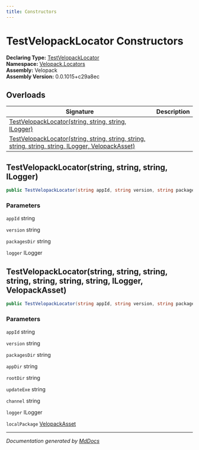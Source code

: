 ```yaml
---
title: Constructors
---
```

<!--  
  <auto-generated>   
    The contents of this file were generated by a tool.  
    Changes to this file may be list if the file is regenerated  
  </auto-generated>   
-->

# TestVelopackLocator Constructors

**Declaring Type:** [TestVelopackLocator](../index.md)  
**Namespace:** [Velopack.Locators](../../index.md)  
**Assembly:** Velopack  
**Assembly Version:** 0.0.1015+c29a8ec

## Overloads

| Signature                                                                                                                                                                                         | Description |
| ------------------------------------------------------------------------------------------------------------------------------------------------------------------------------------------------- | ----------- |
| [TestVelopackLocator(string, string, string, ILogger)](#testvelopacklocatorstring-string-string-ilogger)                                                                                          |             |
| [TestVelopackLocator(string, string, string, string, string, string, string, ILogger, VelopackAsset)](#testvelopacklocatorstring-string-string-string-string-string-string-ilogger-velopackasset) |             |

## TestVelopackLocator(string, string, string, ILogger)

```csharp
public TestVelopackLocator(string appId, string version, string packagesDir, ILogger logger = null);
```

### Parameters

`appId`  string

`version`  string

`packagesDir`  string

`logger`  ILogger

## TestVelopackLocator(string, string, string, string, string, string, string, ILogger, VelopackAsset)

```csharp
public TestVelopackLocator(string appId, string version, string packagesDir, string appDir, string rootDir, string updateExe, string channel = null, ILogger logger = null, VelopackAsset localPackage = null);
```

### Parameters

`appId`  string

`version`  string

`packagesDir`  string

`appDir`  string

`rootDir`  string

`updateExe`  string

`channel`  string

`logger`  ILogger

`localPackage`  [VelopackAsset](../../../VelopackAsset/index.md)

___

*Documentation generated by [MdDocs](https://github.com/ap0llo/mddocs)*

